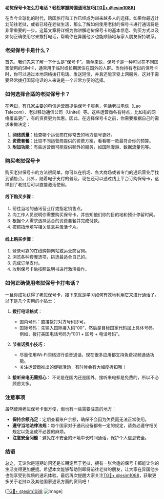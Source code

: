**老挝保号卡怎么打电话？轻松掌握跨国通讯技巧[[TG💪+ @esim1088](https://t.me/s/esim1088)]**

在当今全球化的时代，跨国旅行和工作已经成为越来越多人的选择。如果你最近计划前往老挝，或者已经在老挝生活，那么了解如何使用老挝的保号卡进行通话将是非常重要的一步。这篇文章将详细为你讲解老挝保号卡的基本信息、购买方式以及如何正确使用它来拨打电话，帮助你在异国他乡也能顺畅地与家人朋友保持联系。

### 老挝保号卡是什么？

首先，我们先来了解一下什么是“保号卡”。简单来说，保号卡是一种可以在不同国家使用的SIM卡，通常用于临时或长期居住在国外的人群。当你持有老挝的保号卡时，你可以通过本地网络拨打电话、发送短信，并且还能享受上网服务。这对于需要经常拨打国际电话的人来说是一个非常方便的选择。

### 如何选择合适的老挝保号卡？

在老挝，有几家主要的电信运营商提供保号卡服务，包括老挝电信（Lao Telecom）、老挝移动通信公司（Unitel）等。这些运营商各有特点，比如有的网络覆盖更广，有的资费更为优惠。因此，在选择保号卡之前，你需要根据自己的需求来做决定：

1. **网络质量**：检查哪个运营商在你常去的地方信号更好。
2. **资费套餐**：比较不同运营商提供的资费方案，看看哪一款最符合你的预算。
3. **附加功能**：有些运营商可能提供额外的服务，如国际漫游、数据流量包等。

### 购买老挝保号卡

购买老挝保号卡的方法很简单，你可以在机场、各大商场或者专门的通讯营业厅找到销售点。此外，随着电子支付的普及，现在还可以通过线上平台订购保号卡，这样到了老挝后可以直接激活使用。

#### 线下购买步骤：
1. 前往当地的通讯营业厅或指定销售点。
2. 向工作人员说明你需要购买保号卡，并告知他们你的目的地和预计停留时间。
3. 根据个人需求选择适合的资费套餐并完成付款。
4. 按照指示填写相关信息并激活卡片。

#### 线上购买步骤：
1. 登录可靠的在线购物网站或运营商官网。
2. 浏览各种套餐选项，挑选最适合自己的。
3. 完成订单支付。
4. 收到保号卡后按照说明书进行激活操作。

### 如何正确使用老挝保号卡打电话？

一旦你成功获得了老挝保号卡，接下来就是学习如何有效地利用它来进行通话了。以下是几个实用的小贴士：

1. **拨打电话格式**：
   - 国内号码：直接拨打对方号码即可。
   - 国际号码：先输入国际接入码“00”，然后是目标国家代码加上具体号码。例如，拨打美国电话号码为“001 + 区号 + 电话号码”。

2. **节省话费小技巧**：
   - 尽量使用Wi-Fi网络进行语音通话，现在很多应用都支持免费视频通话功能。
   - 关注运营商推出的促销活动，有时候会有大幅度折扣哦！

3. **接听来电无需担心**：
   不论是在国内还是国外，接听来电都是免费的，所以不必顾虑太多。

### 注意事项

虽然使用老挝保号卡很方便，但也有一些需要注意的地方：

- **保持余额充足**：定期查看账户余额，确保不会因为欠费而无法正常使用。
- **遵守当地法律法规**：每个国家对于通讯设备都有一定的规定，请务必遵守相关规定以免造成不必要的麻烦。
- **注意安全问题**：避免在不安全的环境中长时间通话，保护个人信息安全。

### 结语

总之，无论你是短期访问还是长期定居于老挝，拥有一张合适的保号卡都能让你的生活变得更加便捷。希望本文能够帮助到即将前往老挝的朋友，让大家在异国他乡也能享受到优质的通讯体验。最后再次提醒大家关注[TG💪+ @esim1088](https://t.me/s/esim1088)，获取更多关于老挝以及其他国家通讯方面的资讯吧！

[[TG💪+ @esim1088](https://t.me/s/esim1088) ![Image](https://i.postimg.cc/4NQfJmqS/Snipaste-2025-05-13-00-14-12.png)]